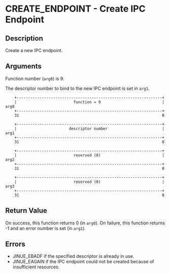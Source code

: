 # CREATE_ENDPOINT - Create IPC Endpoint

## Description

Create a new IPC endpoint.

## Arguments

Function number (`arg0`) is 9.

The descriptor number to bind to the new IPC endpoint is set in `arg1`.

```
    +----------------------------------------------------------------+
    |                         function = 9                           |  arg0
    +----------------------------------------------------------------+
    31                                                               0
    
    +----------------------------------------------------------------+
    |                       descriptor number                        |  arg1
    +----------------------------------------------------------------+
    31                                                               0

    +----------------------------------------------------------------+
    |                         reserved (0)                           |  arg2
    +----------------------------------------------------------------+
    31                                                               0

    +----------------------------------------------------------------+
    |                         reserved (0)                           |  arg3
    +----------------------------------------------------------------+
    31                                                               0
```

## Return Value

On success, this function returns 0 (in `arg0`). On failure, this function
returns -1 and an error number is set (in `arg1`).

## Errors

* JINUE_EBADF if the specified descriptor is already in use.
* JINUE_EAGAIN if the IPC endpoint could not be created because of insufficient
resources.
